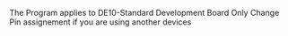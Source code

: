 The Program applies to DE10-Standard Development Board Only
Change Pin assignement if you are using another devices
